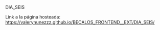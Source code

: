 DIA_SEIS

Link a la página hosteada: https://valerynunezzz.github.io/BECALOS_FRONTEND__EXT/DIA_SEIS/
